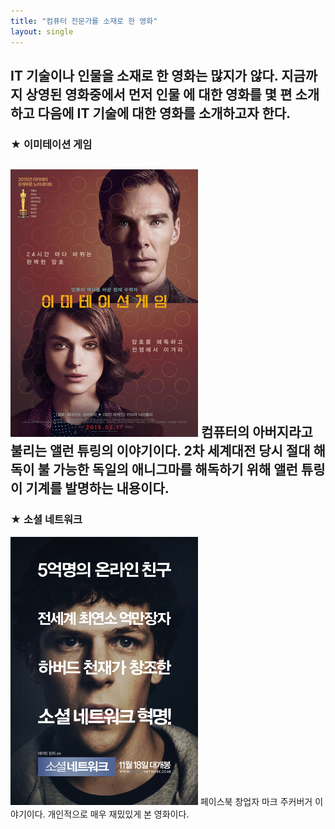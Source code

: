 ```yaml
---
title: "컴퓨터 전문가를 소재로 한 영화"
layout: single 
---
```

IT 기술이나 인물을 소재로 한 영화는 많지가 않다. 지금까지 상영된 영화중에서 먼저 인물
에 대한 영화를 몇 편 소개하고 다음에 IT 기술에 대한 영화를 소개하고자 한다. 
---
### ★ 이미테이션 게임
![allen](/assets/images/allen.png)
컴퓨터의 아버지라고 불리는 앨런 튜링의 이야기이다. 2차 세계대전 당시 절대 해독이 불
가능한 독일의 애니그마를 해독하기 위해 앨런 튜링이 기계를 발명하는 내용이다. 
--- 
### ★ 소셜 네트워크
![mark](/assets/images/mark.png)
페이스북 창업자 마크 주커버거 이야기이다. 개인적으로 매우 재밌있게 본 영화이다. 
